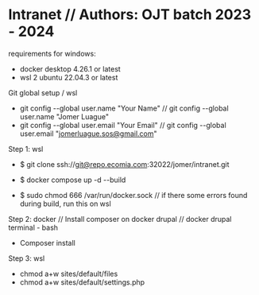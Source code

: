# Intranet // Authors: OJT batch 2023 - 2024

requirements for windows:
- docker desktop 4.26.1 or latest
- wsl 2 ubuntu 22.04.3 or latest

Git global setup / wsl
- git config --global user.name "Your Name"     // git config --global user.name "Jomer Luague"
- git config --global user.email "Your Email"   // git config --global user.email "jomerluague.sos@gmail.com"

Step 1: wsl
- $ git clone ssh://git@repo.ecomia.com:32022/jomer/intranet.git
- $ docker compose up -d --build

- $ sudo chmod 666 /var/run/docker.sock
// if there some errors found during build, run this on wsl

Step 2: docker
// Install composer on docker drupal
// docker drupal terminal - bash 
- Composer install

Step 3: wsl
- chmod a+w sites/default/files
- chmod a+w sites/default/settings.php

